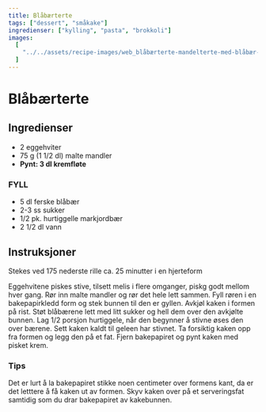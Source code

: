 ```yaml
---
title: Blåbærterte
tags: ["dessert", "småkake"]
ingredienser: ["kylling", "pasta", "brokkoli"]
images:
  [
    "../../assets/recipe-images/web_blåbærterte-mandelterte-med-blåbær-blåbærpai.jpg",
  ]
---
```


# Blåbærterte

## Ingredienser

- 2 eggehviter
- 75 g (1 1/2 dl) malte mandler
- **Pynt: 3 dl kremfløte**

### FYLL

- 5 dl ferske blåbær
- 2-3 ss sukker
- 1/2 pk. hurtiggelle markjordbær
- 2 1/2 dl vann

## Instruksjoner

Stekes ved 175 nederste rille ca. 25 minutter i en hjerteform

Eggehvitene piskes stive, tilsett melis i flere omganger, piskg godt mellom hver gang. Rør inn malte mandler og rør det hele lett sammen. Fyll røren i en bakepapirkledd form og stek bunnen til den er gyllen. Avkjøl kaken i formen på rist. Støt blåbærene lett med litt sukker og hell dem over den avkjølte bunnen. Lag 1/2 porsjon hurtiggele, når den begynner å stivne øses den over bærene. Sett kaken kaldt til geleen har stivnet. Ta forsiktig kaken opp fra formen og legg den på et fat. Fjern bakepapiret og pynt kaken med pisket krem.

### Tips

Det er lurt å la bakepapiret stikke noen centimeter over formens kant, da er det letttere å få kaken ut av formen. Skyv kaken over på et serveringsfat samtidig som du drar bakepapiret av kakebunnen.
